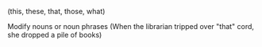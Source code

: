 (this, these, that, those, what)

Modify nouns or noun phrases (When the librarian tripped over "that" cord, she dropped a pile of books)
